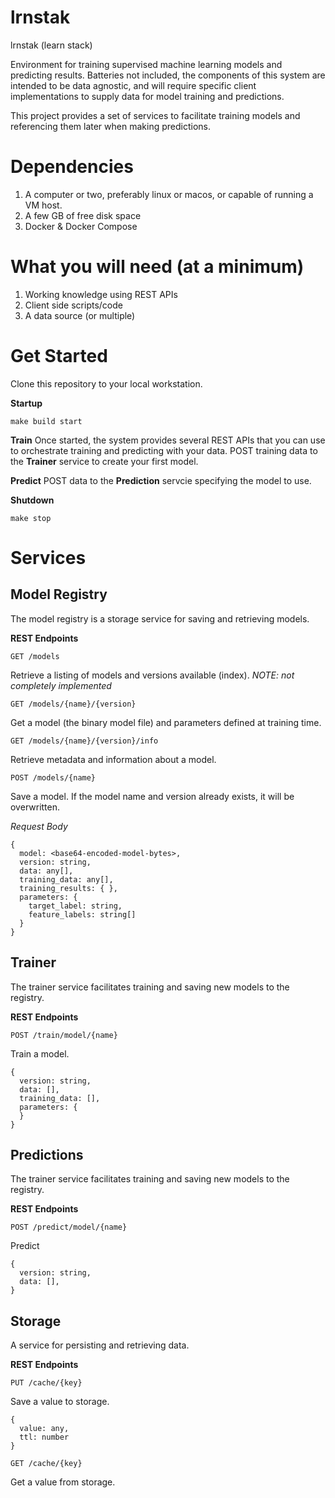 # lrnstak

lrnstak (learn stack)

Environment for training supervised machine learning models and predicting results.
Batteries not included, the components of this system are intended to be data agnostic, and will require specific client implementations to supply data for model training and predictions.

This project provides a set of services to facilitate training models and referencing them later when making predictions.

# Dependencies

1. A computer or two, preferably linux or macos, or capable of running a VM host.
2. A few GB of free disk space
3. Docker & Docker Compose

# What you will need (at a minimum)

1. Working knowledge using REST APIs
2. Client side scripts/code
3. A data source (or multiple)

# Get Started

Clone this repository to your local workstation.

**Startup**
```
make build start
```

**Train**
Once started, the system provides several REST APIs that you can use to orchestrate training and predicting with your data.
POST training data to the **Trainer** service to create your first model.


**Predict**
POST data to the **Prediction** servcie specifying the model to use.


**Shutdown**
```
make stop
```

# Services

## Model Registry

The model registry is a storage service for saving and retrieving models.

**REST Endpoints**

```
GET /models
```
Retrieve a listing of models and versions available (index).
_NOTE: not completely implemented_

```
GET /models/{name}/{version}
```
Get a model (the binary model file) and parameters defined at training time.

```
GET /models/{name}/{version}/info
```
Retrieve metadata and information about a model.

```
POST /models/{name}
```
Save a model.  If the model name and version already exists, it will be overwritten. 

_Request Body_
```
{
  model: <base64-encoded-model-bytes>,
  version: string,
  data: any[],
  training_data: any[],
  training_results: { },
  parameters: {
    target_label: string,
    feature_labels: string[]
  }
}
```
  

## Trainer

The trainer service facilitates training and saving new models to the registry.

**REST Endpoints**

```
POST /train/model/{name}
```
Train a model.

```
{
  version: string,
  data: [],
  training_data: [],
  parameters: {
  }
}
```

## Predictions

The trainer service facilitates training and saving new models to the registry.

**REST Endpoints**

```
POST /predict/model/{name}
```
Predict

```
{
  version: string,
  data: [],
}
```

## Storage

A service for persisting and retrieving data.

**REST Endpoints**

```
PUT /cache/{key}
```
Save a value to storage.

```
{
  value: any,
  ttl: number
}
```

```
GET /cache/{key}
```
Get a value from storage.

